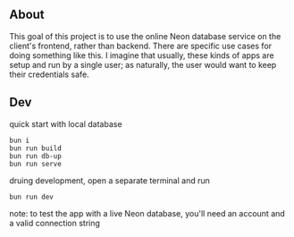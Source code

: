 ## About

This goal of this project is to use the online Neon database service on the client's frontend, rather than backend. There are specific use cases for doing something like this. I imagine that usually, these kinds of apps are setup and run by a single user; as naturally, the user would want to keep their credentials safe.

## Dev

quick start with local database

```
bun i
bun run build
bun run db-up
bun run serve
```

druing development, open a separate terminal and run

```
bun run dev
```

note: to test the app with a live Neon database, you'll need an account and a valid connection string
